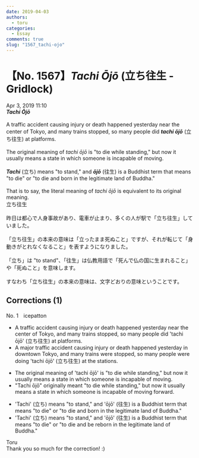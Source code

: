 ```yaml
---
date: 2019-04-03
authors:
  - toru
categories:
  - Essay
comments: true
slug: "1567_tachi-ojo"
---
```


# 【No. 1567】<strong><em>Tachi Ōjō</strong></em> (立ち往生 - Gridlock)
<div class="date">Apr 3, 2019 11:10</div>
<div id="post"><div id="body_show_ori">
<strong><em>Tachi Ōjō</strong></em><br/><br/>A traffic accident causing injury or death happened yesterday near the center of Tokyo, and many trains stopped, so many people did <strong><em>tachi ōjō</em></strong> (立ち往生) at platforms.<br/><br/>The original meaning of <em>tachi ōjō</em> is "to die while standing," but now it usually means a state in which someone is incapable of moving.<br/><br/><strong><em>Tachi</em></strong> (立ち) means "to stand," and <strong><em>ōjō</em></strong> (往生) is a Buddhist term that means "to die" or "to die and born in the legitimate land of Buddha."<br/><br/>That is to say, the literal meaning of <em>tachi ōjō</em> is equivalent to its original meaning.
</div></div>

<!-- more -->

<div id="post_ja"><div id="body_show_mo">
立ち往生<br/><br/>昨日は都心で人身事故があり、電車が止まり、多くの人が駅で「立ち往生」していました。<br/><br/>「立ち往生」の本来の意味は「立ったまま死ぬこと」ですが、それが転じて「身動きがとれなくなること」を表すようになりました。<br/><br/>「立ち」は "to stand"、「往生」は仏教用語で「死んで仏の国に生まれること」や「死ぬこと」を意味します。<br/><br/>すなわち「立ち往生」の本来の意味は、文字どおりの意味ということです。
</div></div>

## Corrections (1)
<div id="block"><div class="first_name"> No. 1　<span class="just_name">icepatton</span></div><div id="block2">
<ul class="correction_field">
<li class="incorrect">A traffic accident causing injury or death happened yesterday near the center of Tokyo, and many trains stopped, so many people did 'tachi ōjō' (立ち往生) at platforms.</li>
<li class="corrected correct">
A <span class="f_blue">major </span>traffic accident<span class="f_blue"> </span><span class="sline">causing injury or death</span> happened yesterday<span class="f_blue"> in downtown </span>Tokyo, and many trains <span class="f_blue">were</span> stopped, so many people <span class="f_blue">were doing </span>'tachi ōjō' (立ち往生) at <span class="f_blue">the stations</span>.
</li>
</ul>
<ul class="correction_field">
<li class="incorrect">The original meaning of 'tachi ōjō' is "to die while standing," but now it usually means a state in which someone is incapable of moving.</li>
<li class="corrected correct">
"Tachi ōjō"<span class="f_blue"> originally meant </span>"to die while standing," but now it usually means a state in which someone is incapable of moving <span class="f_blue">forward</span>.
</li>
</ul>
<ul class="correction_field">
<li class="incorrect">'Tachi' (立ち) means "to stand," and 'ōjō' (往生) is a Buddhist term that means "to die" or "to die and born in the legitimate land of Buddha."</li>
<li class="corrected correct">
'Tachi' (立ち) means "to stand," and 'ōjō' (往生) is a Buddhist term that means "to die" or "to die and <span class="f_red">be re</span>born in the <span class="sline">legitimate</span> land of Buddha."
</li>
</ul>
</div><div class="name"><span class="just_name">Toru</span><br>
Thank you so much for the correction! :)
</div>
</div>
